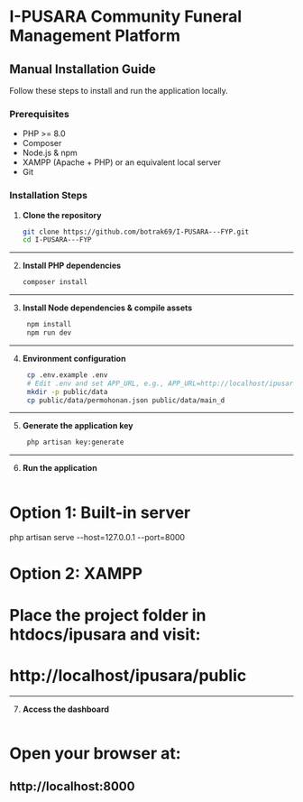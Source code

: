 # I-PUSARA Community Funeral Management Platform

## Manual Installation Guide

Follow these steps to install and run the application locally.

### Prerequisites
- PHP >= 8.0
- Composer
- Node.js & npm
- XAMPP (Apache + PHP) or an equivalent local server
- Git

### Installation Steps

1. **Clone the repository**
   ```bash
   git clone https://github.com/botrak69/I-PUSARA---FYP.git
   cd I-PUSARA---FYP

---

2. **Install PHP dependencies**
   ```bash
   composer install

---

3. **Install Node dependencies & compile assets**
   ```bash
    npm install
    npm run dev

---

4. **Environment configuration**
   ```bash
    cp .env.example .env
    # Edit .env and set APP_URL, e.g., APP_URL=http://localhost/ipusara/public
    mkdir -p public/data
    cp public/data/permohonan.json public/data/main_d

---

5. **Generate the application key**
   ```bash
    php artisan key:generate

---

6. **Run the application**
   ```bash
# Option 1: Built-in server
php artisan serve --host=127.0.0.1 --port=8000

# Option 2: XAMPP
# Place the project folder in htdocs/ipusara and visit:
# http://localhost/ipusara/public
---

7. **Access the dashboard**
   ```bash
# Open your browser at:
http://localhost:8000
---
